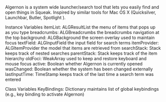 Algernon is a system wide launcher/search tool that lets you easily find and open things in Squeak. Inspired by similar tools for Mac OS X (Quicksilver, Launchbar, Butler, Spotlight ).

Instance Variables
	itemList:			ALGResultList 		the menu of items that pops up as you type
	breadcrumbs:		ALGBreadcrumbs 	the breadcrumbs navigation at the top
	background: 		ALGBackground 	the screen overlay used to maintain focus
	textField: 			ALGInputField 		the input field for search terms
	itemProvider: 		ALGItemProvider 	the model that items are retrieved from
	searchStack: 		Stack 				keeps track of nested searches
	parentStack: 		Stack 				keeps track of the item hierarchy
	oldFoci: 			WeakArray			used to keep and restore keyboard and mouse focus
	active: 				Boolean 			whether Algernon is currently opened
	wasChanged: 		Boolean 			whether the system has been changed externally
	lastInputTime: 		TimeStamp 		keeps track of the last time a search term was entered

Class Variables
	KeyBindings:  		Dictionary 			maintains list of global keybindings (e.g., key binding to activate Algernon)